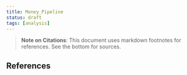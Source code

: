 ```yaml
---
title: Money_Pipeline
status: draft
tags: [analysis]
---
```


> **Note on Citations**: This document uses markdown footnotes for references. See the bottom for sources.


## References

[^1]: Source placeholder. Replace with relevant references.